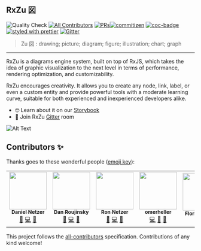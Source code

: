## RxZu 図

>

![Quality Check](https://github.com/DanielNetzer/rxzu/workflows/Quality%20Check/badge.svg)<!-- ALL-CONTRIBUTORS-BADGE:START - Do not remove or modify this section --> [![All Contributors](https://img.shields.io/badge/all_contributors-6-orange.svg?style=flat-square)](#contributors-)<!-- ALL-CONTRIBUTORS-BADGE:END --> [![PRs](https://img.shields.io/badge/PRs-welcome-brightgreen.svg)](https://github.com/DanielNetzer/rxzu)[![commitizen](https://img.shields.io/badge/commitizen-friendly-brightgreen.svg)](http://commitizen.github.io/cz-cli/) [![coc-badge](https://img.shields.io/badge/codeof-conduct-ff69b4.svg)](https://github.com/DanielNetzer/rxzu/blob/main/CODE_OF_CONDUCT.md) [![styled with prettier](https://img.shields.io/badge/styled_with-prettier-ff69b4.svg)](https://github.com/prettier/prettier) [![Gitter](https://badges.gitter.im/rxzu-diagrams/community.svg)](https://gitter.im/rxzu-diagrams/community?utm_source=badge&utm_medium=badge&utm_campaign=pr-badge)

> Zu 図 : drawing; picture; diagram; figure; illustration; chart; graph

---

RxZu is a diagrams engine system, built on top of RxJS, which takes the idea of graphic visualization to the next level in terms of performance, rendering optimization, and customizability.

RxZu encourages creativity. It allows you to create any node, link, label, or even a custom entity and provide powerful tools with a moderate learning curve, suitable for both experienced and inexperienced developers alike.

- 🤓 Learn about it on our [Storybook](https://DanielNetzer.github.io/rxzu)
- 🍄 Join RxZu [Gitter](https://gitter.im/rxzu-diagrams/community) room

![Alt Text](https://github.com/DanielNetzer/rxzu/raw/main/assets/draganddropexample.gif)

## Contributors ✨

Thanks goes to these wonderful people ([emoji key](https://allcontributors.org/docs/en/emoji-key)):

<!-- ALL-CONTRIBUTORS-LIST:START - Do not remove or modify this section -->
<!-- prettier-ignore-start -->
<!-- markdownlint-disable -->
<table>
  <tr>
    <td align="center"><a href="https://github.com/DanielNetzer"><img src="https://avatars.githubusercontent.com/u/14941988?v=4" width="100px;" alt=""/><br /><sub><b>Daniel Netzer</b></sub></a><br /><a href="https://github.com/DanielNetzer/rxzu/commits?author=DanielNetzer" title="Documentation">📖</a> <a href="https://github.com/DanielNetzer/rxzu/commits?author=DanielNetzer" title="Code">💻</a> <a href="#ideas-DanielNetzer" title="Ideas, Planning, & Feedback">🤔</a></td>
    <td align="center"><a href="https://github.com/danzrou"><img src="https://avatars3.githubusercontent.com/u/6433766?v=4?s=100" width="100px;" alt=""/><br /><sub><b>Dan Roujinsky</b></sub></a><br /><a href="https://github.com/DanielNetzer/rxzu/commits?author=danzrou" title="Documentation">📖</a> <a href="https://github.com/DanielNetzer/rxzu/commits?author=danzrou" title="Code">💻</a> <a href="#ideas-danzrou" title="Ideas, Planning, & Feedback">🤔</a></td>
    <td align="center"><a href="https://github.com/ronnetzer"><img src="https://avatars2.githubusercontent.com/u/1116785?v=4?s=100" width="100px;" alt=""/><br /><sub><b>Ron Netzer</b></sub></a><br /><a href="https://github.com/DanielNetzer/rxzu/commits?author=ronnetzer" title="Documentation">📖</a> <a href="https://github.com/DanielNetzer/rxzu/commits?author=ronnetzer" title="Code">💻</a> <a href="#ideas-ronnetzer" title="Ideas, Planning, & Feedback">🤔</a></td>
    <td align="center"><a href="https://github.com/omerheller"><img src="https://avatars0.githubusercontent.com/u/18534185?v=4?s=100" width="100px;" alt=""/><br /><sub><b>omerheller</b></sub></a><br /><a href="https://github.com/DanielNetzer/rxzu/commits?author=omerheller" title="Code">💻</a> <a href="#ideas-omerheller" title="Ideas, Planning, & Feedback">🤔</a> <a href="https://github.com/DanielNetzer/rxzu/commits?author=omerheller" title="Documentation">📖</a></td>
    <td align="center"><a href="http://www.florianeichin.de"><img src="https://avatars.githubusercontent.com/u/30117747?v=4?s=100" width="100px;" alt=""/><br /><sub><b>Florian Eichin</b></sub></a><br /><a href="https://github.com/DanielNetzer/rxzu/commits?author=florianeichin" title="Documentation">📖</a></td>
    <td align="center"><a href="https://github.com/yaelrabi"><img src="https://avatars.githubusercontent.com/u/75570026?v=4?s=100" width="100px;" alt=""/><br /><sub><b>yaelrabi</b></sub></a><br /><a href="https://github.com/DanielNetzer/rxzu/commits?author=yaelrabi" title="Code">💻</a></td>
    <td align="center"><a href="https://github.com/Lihovod"><img src="https://avatars.githubusercontent.com/u/7195708?v=4?s=100" width="100px;" alt=""/><br /><sub><b>0</b></sub></a><br /><a href="https://github.com/DanielNetzer/rxzu/commits?author=Lihovod" title="Code">💻</a></td>
  </tr>
</table>

<!-- markdownlint-restore -->
<!-- prettier-ignore-end -->

<!-- ALL-CONTRIBUTORS-LIST:END -->

This project follows the [all-contributors](https://github.com/all-contributors/all-contributors) specification. Contributions of any kind welcome!
